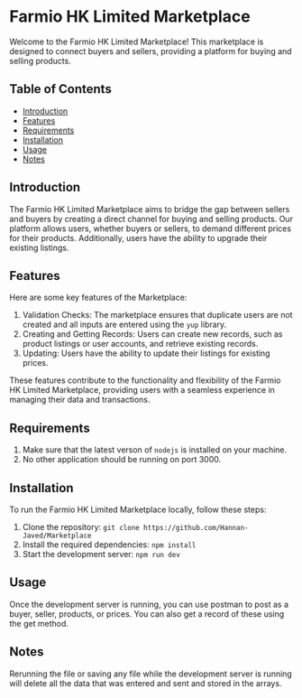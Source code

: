 # Farmio HK Limited Marketplace

Welcome to the Farmio HK Limited Marketplace! This marketplace is designed to connect buyers and sellers, providing a platform for buying and selling products.

## Table of Contents
- [Introduction](#introduction)
- [Features](#features)
- [Requirements](#requirements)
- [Installation](#installation)
- [Usage](#usage)
- [Notes](#notes)

## Introduction
The Farmio HK Limited Marketplace aims to bridge the gap between sellers and buyers by creating a direct channel for buying and selling products. Our platform allows users, whether buyers or sellers, to demand different prices for their products. Additionally, users have the ability to upgrade their existing listings.

## Features
Here are some key features of the Marketplace:

1. Validation Checks: The marketplace ensures that duplicate users are not created and all inputs are entered using the `yup` library.
2. Creating and Getting Records: Users can create new records, such as product listings or user accounts, and retrieve existing records.
3. Updating: Users have the ability to update their listings for existing prices.

These features contribute to the functionality and flexibility of the Farmio HK Limited Marketplace, providing users with a seamless experience in managing their data and transactions.

## Requirements
1. Make sure that the latest verson of `nodejs` is installed on your machine.
2. No other application should be running on port 3000.

## Installation
To run the Farmio HK Limited Marketplace locally, follow these steps:

1. Clone the repository: `git clone https://github.com/Hannan-Javed/Marketplace`
2. Install the required dependencies: `npm install`
4. Start the development server: `npm run dev`

## Usage
Once the development server is running, you can use postman to post as a buyer, seller, products, or prices. You can also get a record of these using the get method.

## Notes
Rerunning the file or saving any file while the development server is running will delete all the data that was entered and sent and stored in the arrays.
